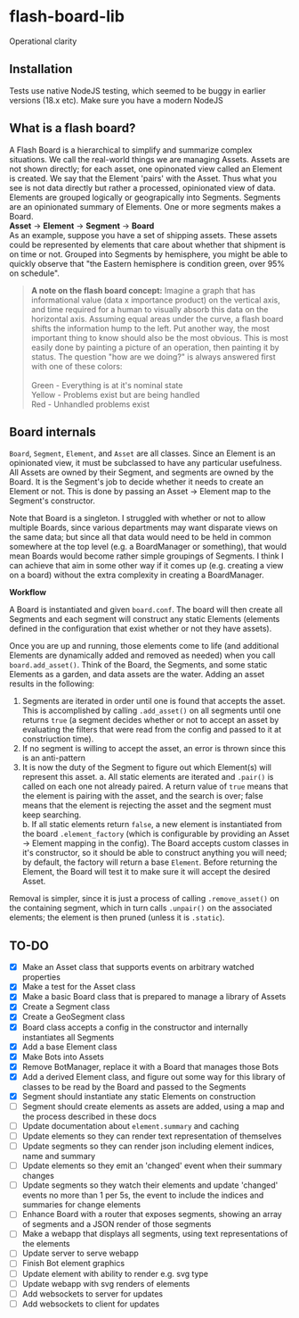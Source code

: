 # flash-board-lib
Operational clarity

## Installation
Tests use native NodeJS testing, which seemed to be buggy in earlier versions (18.x etc).   Make sure you have a modern NodeJS


## What is a flash board?

A Flash Board is a hierarchical to simplify and summarize complex situations.  We call the real-world things we are managing Assets.   Assets are not shown directly; for each asset, one opinonated view called an Element is created.  We say that the Element 'pairs' with the Asset. Thus what you see is not data directly but rather a processed, opinionated view of data.  Elements are grouped logically or geograpically into Segments.  Segments are an opinionated summary of Elements.  One or more segments makes a Board.
<br>
**Asset** → **Element** → **Segment** → **Board**
<br>
As an example, suppose you have a set of shipping assets.  These assets could be represented by elements that care about whether that shipment is on time or not.  Grouped into Segments by hemisphere, you might be able to quickly observe that "the Eastern hemisphere is condition green, over 95% on schedule".

> **A note on the flash board concept:** Imagine a graph that has informational value (data x importance product) on the vertical axis, and time required for a human to visually absorb this data on the horizontal axis.  Assuming equal areas under the curve, a flash board shifts the information hump to the left.  Put another way, the most important thing to know should also be the most obvious.  This is most easily done by painting a picture of an operation, then painting it by status.  The question "how are we doing?" is always answered first with one of these colors:<br><br>
Green - Everything is at it's nominal state<br>
Yellow - Problems exist but are being handled<br>
Red - Unhandled problems exist

## Board internals

`Board`, `Segment`, `Element`, and `Asset` are all classes.  Since an Element is an opinionated view, it must be subclassed to have any particular usefulness.  All Assets are owned by their Segment, and segments are owned by the Board.  It is the Segment's job to decide whether it needs to create an Element or not.  This is done by passing an Asset → Element map to the Segment's constructor.

Note that Board is a singleton. I struggled with whether or not to allow multiple Boards, since various departments may want disparate views on the same data; but since all that data would need to be held in common somewhere at the top level (e.g. a BoardManager or something), that would mean Boards would become rather simple groupings of Segments.  I think I can achieve that aim in some other way if it comes up (e.g. creating a view on a board) without the extra complexity in creating a BoardManager.  

**Workflow**

A Board is instantiated and given `board.conf`.  The board will then create all Segments and each segment will construct any static Elements (elements defined in the configuration that exist whether or not they have assets). 

Once you are up and running, those elements come to life (and additional Elements are dynamically added and removed as needed) when you call `board.add_asset()`.  Think of the Board, the Segments, and some static Elements as a garden, and data assets are the water.  Adding an asset results in the following:

1. Segments are iterated in order until one is found that accepts the asset.  This is accomplished by calling `.add_asset()` on all segments until one returns `true` (a segment decides whether or not to accept an asset by evaluating the filters that were read from the config and passed to it at constriuction time).
2. If no segment is willing to accept the asset, an error is thrown since this is an anti-pattern
3. It is now the duty of the Segment to figure out which Element(s) will represent this asset.
	a. All static elements are iterated and `.pair()` is called on each one not already paired.  A return value of `true` means that the element is pairing with the asset, and the search is over; false means that the element is rejecting the asset and the segment must keep searching.  
	b. If all static elements return `false`, a new element is instantiated from the board `.element_factory` (which is configurable by providing an Asset -> Element mapping in the config).  The Board accepts custom classes in it's constructor, so it should be able to construct anything you will need;  by default, the factory will return a base `Element`.  Before returning the Element, the Board will test it to make sure it will accept the desired Asset.

Removal is simpler, since it is just a process of calling `.remove_asset()` on the containing segment, which in turn calls `.unpair()` on the associated elements; the element is then pruned (unless it is `.static`). 


## TO-DO
- [x] Make an Asset class that supports events on arbitrary watched properties
- [x] Make a test for the Asset class
- [x] Make a basic Board class that is prepared to manage a library of Assets
- [x] Create a Segment class
- [x] Create a GeoSegment class
- [x] Board class accepts a config in the constructor and internally instantiates all Segments
- [x] Add a base Element class
- [x] Make Bots into Assets
- [x] Remove BotManager, replace it with a Board that manages those Bots
- [x] Add a derived Element class, and figure out some way for this library of classes to be read by the Board and passed to the Segments
- [x] Segment should instantiate any static Elements on construction
- [ ] Segment should create elements as assets are added, using a map and the process described in these docs
- [ ] Update documentation about `element.summary` and caching
- [ ] Update elements so they can render text representation of themselves
- [ ] Update segments so they can render json including element indices, name and summary
- [ ] Update elements so they emit an 'changed' event when their summary changes
- [ ] Update segments so they watch their elements and update 'changed' events no more than 1 per 5s, the event to include the indices and summaries for change elements
- [ ] Enhance Board with a router that exposes segments, showing an array of segments and a JSON render of those segments
- [ ] Make a webapp that displays all segments, using text representations of the elements
- [ ] Update server to serve webapp
- [ ] Finish Bot element graphics
- [ ] Update element with ability to render e.g. svg type 
- [ ] Update webapp with svg renders of elements
- [ ] Add websockets to server for updates
- [ ] Add websockets to client for updates
